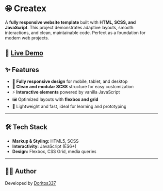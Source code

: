 # 🌐 Createx

A **fully responsive website template** built with **HTML, SCSS, and JavaScript**.
This project demonstrates adaptive layouts, smooth interactions, and clean, maintainable code. Perfect as a foundation for modern web projects.

🔗 [Live Demo](https://webcreatex.netlify.app/)
---

## ✨ Features

* 📱 **Fully responsive design** for mobile, tablet, and desktop
* 🎨 **Clean and modular SCSS** structure for easy customization
* ⚡ **Interactive elements** powered by vanilla JavaScript
* 🖼️ Optimized layouts with **flexbox and grid**
* 🚀 Lightweight and fast, ideal for learning and prototyping

---

## 🛠 Tech Stack

* **Markup & Styling:** HTML5, SCSS
* **Interactivity:** JavaScript (ES6+)
* **Design:** Flexbox, CSS Grid, media queries

---

## 👨‍💻 Author

Developed by [Doritos337](https://github.com/Doritos337)




